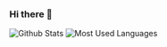 ### Hi there 👋
![Github Stats](https://github-readme-stats.vercel.app/api?username=Tcoder-l3est&show_icons=true&theme=dark&count_private=true)
![Most Used Languages](https://github-readme-stats.vercel.app/api/top-langs/?username=Tcoder-l3est&theme=dark&layout=compact)



<!--
**Tcoder-l3est/Tcoder-l3est** is a ✨ _special_ ✨ repository because its `README.md` (this file) appears on your GitHub profile.

Here are some ideas to get you started:

- 🔭 I’m currently working on ...
- 🌱 I’m currently learning ...
- 👯 I’m looking to collaborate on ...
- 🤔 I’m looking for help with ...
- 💬 Ask me about ...
- 📫 How to reach me: ...
- 😄 Pronouns: ...
- ⚡ Fun fact: ...
-->
